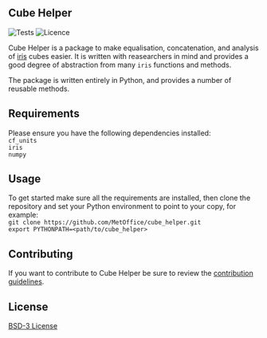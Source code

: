 ## Cube Helper

![Tests](https://github.com/MetOffice/cube_helper/workflows/Tests/badge.svg) ![Licence](https://img.shields.io/github/license/MetOffice/cube_helper)

Cube Helper is a package to make equalisation, concatenation, and analysis of 
[iris](https://scitools.org.uk/iris/docs/latest/)
cubes easier. It is written with reasearchers in mind and provides a good degree of
abstraction from many `iris` functions and methods.
 
The package is written entirely in Python, and provides a number of reusable methods.

 
## Requirements
Please ensure you have the following dependencies installed:  
`cf_units`  
`iris`  
`numpy`  


## Usage
To get started make sure all the requirements are installed, then clone the repository
and set your Python environment to point to your copy, for example:  
`git clone https://github.com/MetOffice/cube_helper.git`  
`export PYTHONPATH=<path/to/cube_helper>`  


## Contributing  
If you want to contribute to Cube Helper be sure to review the 
[contribution guidelines](https://github.com/MetOffice/cube_helper/blob/master/CONTRIBUTING.md).

## License
[BSD-3 License](https://github.com/MetOffice/cube_helper/blob/master/LICENSE)

